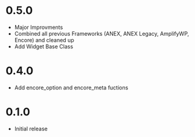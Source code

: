 # 0.5.0 #
* Major Improvments
* Combined all previous Frameworks (ANEX, ANEX Legacy, AmplifyWP, Encore) and cleaned up
* Add Widget Base Class

# 0.4.0 #
* Add encore_option and encore_meta fuctions

# 0.1.0 #
* Initial release
